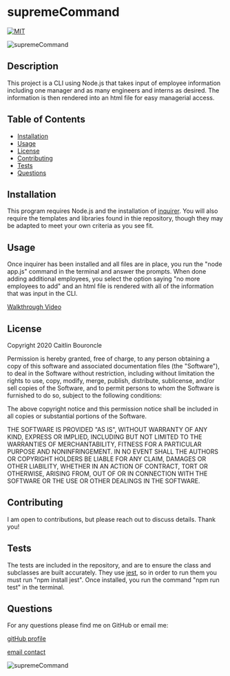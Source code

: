 
# supremeCommand
[![MIT](https://img.shields.io/badge/License-MIT-yellow.svg)](https://opensource.org/licenses/MIT)

![supremeCommand](https://img.shields.io/github/languages/top/caitlinbou/supremeCommand)
## Description
This project is a CLI using Node.js that takes input of employee information including one manager and as many engineers and interns as desired. The information is then rendered into an html file for easy managerial access.
## Table of Contents
* [Installation](#installation)
* [Usage](#usage)
* [License](#license)
* [Contributing](#Contributing)
* [Tests](#Tests)
* [Questions](#Questions)
## Installation
This program requires Node.js and the installation of [inquirer](https://www.npmjs.com/package/inquirer). You will also require the templates and libraries found in thie repository, though they may be adapted to meet your own criteria as you see fit.
## Usage 
Once inquirer has been installed and all files are in place, you run the "node app.js" command in the terminal and answer the prompts. When done adding additional employees, you select the option saying "no more employees to add" and an html file is rendered with all of the information that was input in the CLI.

[Walkthrough Video]()

## License 

Copyright 2020 Caitlin Bouroncle
        
Permission is hereby granted, free of charge, to any person obtaining a copy of this software and associated documentation files (the "Software"), to deal in the Software without restriction, including without limitation the rights to use, copy, modify, merge, publish, distribute, sublicense, and/or sell copies of the Software, and to permit persons to whom the Software is furnished to do so, subject to the following conditions:
        
The above copyright notice and this permission notice shall be included in all copies or substantial portions of the Software.
        
THE SOFTWARE IS PROVIDED "AS IS", WITHOUT WARRANTY OF ANY KIND, EXPRESS OR IMPLIED, INCLUDING BUT NOT LIMITED TO THE WARRANTIES OF MERCHANTABILITY, FITNESS FOR A PARTICULAR PURPOSE AND NONINFRINGEMENT. IN NO EVENT SHALL THE AUTHORS OR COPYRIGHT HOLDERS BE LIABLE FOR ANY CLAIM, DAMAGES OR OTHER LIABILITY, WHETHER IN AN ACTION OF CONTRACT, TORT OR OTHERWISE, ARISING FROM, OUT OF OR IN CONNECTION WITH THE SOFTWARE OR THE USE OR OTHER DEALINGS IN THE SOFTWARE.

## Contributing
I am open to contributions, but please reach out to discuss details. Thank you!
## Tests
The tests are included in the repository, and are to ensure the class and subclasses are built accurately. They use [jest](https://jestjs.io/), so in order to run them you must run "npm install jest". Once installed, you run the command "npm run test" in the terminal.
## Questions
For any questions please find me on GitHub or email me: 

[gitHub profile](https://github.com/caitlinbou)

[email contact](mailto:caitlin.bouroncle@gmail.com)

![supremeCommand](https://img.shields.io/static/v1?label=supremeCommand&message=CLIfun&color=blueviolet)
